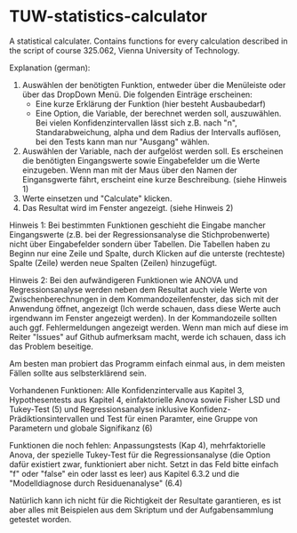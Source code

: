 # TUW-statistics-calculator
A statistical calculater. Contains functions for every calculation described in the script of course 325.062, Vienna University of Technology.

Explanation (german):
1) Auswählen der benötigten Funktion, entweder über die Menüleiste oder über das DropDown Menü. Die folgenden Einträge erscheinen:
   - Eine kurze Erklärung der Funktion (hier besteht Ausbaubedarf)
   - Eine Option, die Variable, der berechnet werden soll, auszuwählen. Bei vielen Konfidenzintervallen lässt sich z.B. nach "n", Standarabweichung, alpha und dem Radius der Intervalls auflösen, bei den Tests kann man nur "Ausgang" wählen.
2) Auswählen der Variable, nach der aufgelöst werden soll. Es erscheinen die benötigten Eingangswerte sowie Eingabefelder um die Werte einzugeben. Wenn man mit der Maus über den Namen der Eingansgwerte fährt, erscheint eine kurze Beschreibung. (siehe Hinweis 1)
3) Werte einsetzen und "Calculate" klicken.
4) Das Resultat wird im Fenster angezeigt. (siehe Hinweis 2)

Hinweis 1: Bei bestimmten Funktionen geschieht die Eingabe mancher Eingangswerte (z.B. bei der Regressionsanalyse die Stichprobenwerte) nicht über Eingabefelder sondern über Tabellen. Die Tabellen haben zu Beginn nur eine Zeile und Spalte, durch Klicken auf die unterste (rechteste) Spalte (Zeile) werden neue Spalten (Zeilen) hinzugefügt.

Hinweis 2: Bei den aufwändigeren Funktionen wie ANOVA und Regressionsanalyse werden neben dem Resultat auch viele Werte von Zwischenberechnungen in dem Kommandozeilenfenster, das sich mit der Anwendung öffnet, angezeigt (Ich werde schauen, dass diese Werte auch irgendwann im Fenster angezeigt werden). In der Kommandozeile sollten auch ggf. Fehlermeldungen angezeigt werden. Wenn man mich auf diese im Reiter "Issues" auf Github aufmerksam macht, werde ich schauen, dass ich das Problem beseitige.

Am besten man probiert das Programm einfach einmal aus, in dem meisten Fällen sollte aus selbsterklärend sein.

Vorhandenen Funktionen: Alle Konfidenzintervalle aus Kapitel 3, Hypothesentests aus Kapitel 4, einfaktorielle Anova sowie Fisher LSD und Tukey-Test (5) und Regressionsanalyse inklusive Konfidenz- Prädiktionsintervallen und Test für einen Paramter, eine Gruppe von Parametern und globale Signifikanz (6)

Funktionen die noch fehlen: Anpassungstests (Kap 4), mehrfaktorielle Anova, der spezielle Tukey-Test für die Regressionsanalyse (die Option dafür existiert zwar, funktioniert aber nicht. Setzt in das Feld bitte einfach "f" oder "false" ein oder lasst es leer) aus Kapitel 6.3.2 und die "Modelldiagnose durch Residuenanalyse" (6.4)

Natürlich kann ich nicht für die Richtigkeit der Resultate garantieren, es ist aber alles mit Beispielen aus dem Skriptum und der Aufgabensammlung getestet worden.
